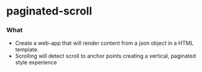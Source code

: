 # paginated-scroll

### What
- Create a web-app that will render content from a json object in a HTML template.
- Scrolling will detect scroll to anchor points creating a vertical, paginated style experience